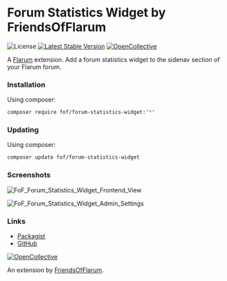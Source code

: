 # Forum Statistics Widget by FriendsOfFlarum

![License](https://img.shields.io/badge/license-MIT-blue.svg) [![Latest Stable Version](https://img.shields.io/packagist/v/fof/forum-statistics-widget.svg)](https://packagist.org/packages/fof/forum-statistics-widget) [![OpenCollective](https://img.shields.io/badge/opencollective-fof-blue.svg)](https://opencollective.com/fof/donate)

A [Flarum](http://flarum.org) extension. Add a forum statistics widget to the sidenav section of your Flarum forum.

### Installation

Using composer:

```sh
composer require fof/forum-statistics-widget:"*"
```

### Updating
Using composer:

```sh
composer update fof/forum-statistics-widget
```

### Screenshots
![FoF_Forum_Statistics_Widget_Frontend_View](https://user-images.githubusercontent.com/2059356/111257989-7a938480-85f2-11eb-819d-30b4caa15df4.png)

![FoF_Forum_Statistics_Widget_Admin_Settings](https://user-images.githubusercontent.com/2059356/111917897-ad0d0980-8a58-11eb-82f5-8cb736af6d7c.png)

### Links

- [Packagist](https://packagist.org/packages/fof/forum-statistics-widget)
- [GitHub](https://github.com/FriendsOfFlarum/forum-statistics-widget)

[![OpenCollective](https://img.shields.io/badge/donate-friendsofflarum-44AEE5?style=for-the-badge&logo=open-collective)](https://opencollective.com/fof/donate)

An extension by [FriendsOfFlarum](https://github.com/FriendsOfFlarum).
